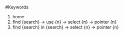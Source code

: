 #Keywords

1. home
2. find {search}  ->  use {n}   ->  select {n}   ->    pointer {n}
3. find {search} in {search}    ->      select {n} ->   pointer {n}
